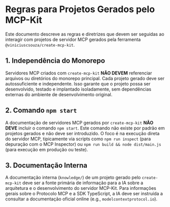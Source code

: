 # Regras para Projetos Gerados pelo MCP-Kit

Este documento descreve as regras e diretrizes que devem ser seguidas ao interagir com projetos de servidor MCP gerados pela ferramenta `@viniciuscsouza/create-mcp-kit`.

## 1. Independência do Monorepo

Servidores MCP criados com `create-mcp-kit` **NÃO DEVEM** referenciar arquivos ou diretórios do monorepo principal. Cada projeto gerado deve ser autossuficiente e independente. Isso garante que o projeto possa ser desenvolvido, testado e implantado isoladamente, sem dependências externas do ambiente de desenvolvimento original.

## 2. Comando `npm start`

A documentação de servidores MCP gerados por `create-mcp-kit` **NÃO DEVE** incluir o comando `npm start`. Este comando não existe por padrão em projetos gerados e não deve ser introduzido. O foco é na execução direta do servidor MCP, tipicamente via scripts como `npm run inspect` (para depuração com o MCP Inspector) ou `npm run build && node dist/main.js` (para execução em produção ou teste).

## 3. Documentação Interna

A documentação interna (`knowledge/`) de um projeto gerado pelo `create-mcp-kit` deve ser a fonte primária de informação para a IA sobre a arquitetura e o desenvolvimento do servidor MCP-Kit. Para informações gerais sobre o Protocolo MCP e a SDK TypeScript, a IA deve ser instruída a consultar a documentação oficial online (e.g., `modelcontextprotocol.io`).
